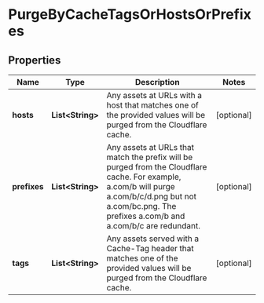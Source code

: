 # PurgeByCacheTagsOrHostsOrPrefixes

## Properties
Name | Type | Description | Notes
------------ | ------------- | ------------- | -------------
**hosts** | **List&lt;String&gt;** | Any assets at URLs with a host that matches one of the provided values will be purged from the Cloudflare cache. |  [optional]
**prefixes** | **List&lt;String&gt;** | Any assets at URLs that match the prefix will be purged from the Cloudflare cache. For example, a.com/b will purge a.com/b/c/d.png but not a.com/bc.png. The prefixes a.com/b and a.com/b/c are redundant. |  [optional]
**tags** | **List&lt;String&gt;** | Any assets served with a Cache-Tag header that matches one of the provided values will be purged from the Cloudflare cache. |  [optional]

